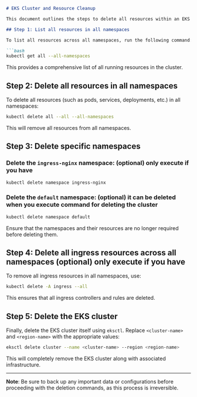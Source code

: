 ```markdown
# EKS Cluster and Resource Cleanup

This document outlines the steps to delete all resources within an EKS cluster, including namespaces and ingress controllers, followed by deleting the EKS cluster itself.

## Step 1: List all resources in all namespaces

To list all resources across all namespaces, run the following command:

```bash
kubectl get all --all-namespaces
```

This provides a comprehensive list of all running resources in the cluster.

## Step 2: Delete all resources in all namespaces

To delete all resources (such as pods, services, deployments, etc.) in all namespaces:

```bash
kubectl delete all --all --all-namespaces
```

This will remove all resources from all namespaces.

## Step 3: Delete specific namespaces

### Delete the `ingress-nginx` namespace: (optional) only execute if you have

```bash
kubectl delete namespace ingress-nginx
```

### Delete the `default` namespace: (optional) it can be deleted when you execute command for deleting the cluster

```bash
kubectl delete namespace default
```

Ensure that the namespaces and their resources are no longer required before deleting them.

## Step 4: Delete all ingress resources across all namespaces (optional) only execute if you have

To remove all ingress resources in all namespaces, use:

```bash
kubectl delete -A ingress --all
```

This ensures that all ingress controllers and rules are deleted.

## Step 5: Delete the EKS cluster

Finally, delete the EKS cluster itself using `eksctl`. Replace `<cluster-name>` and `<region-name>` with the appropriate values:

```bash
eksctl delete cluster --name <cluster-name> --region <region-name>
```

This will completely remove the EKS cluster along with associated infrastructure.

---

**Note**: Be sure to back up any important data or configurations before proceeding with the deletion commands, as this process is irreversible.
```